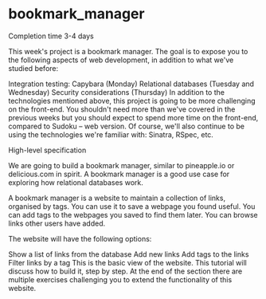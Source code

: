 bookmark_manager
================

Completion time 3-4 days

This week's project is a bookmark manager. The goal is to expose you to the following aspects of web development, in addition to what we've studied before:

Integration testing: Capybara (Monday)
Relational databases (Tuesday and Wednesday)
Security considerations (Thursday)
In addition to the technologies mentioned above, this project is going to be more challenging on the front-end. You shouldn't need more than we've covered in the previous weeks but you should expect to spend more time on the front-end, compared to Sudoku – web version. Of course, we'll also continue to be using the technologies we're familiar with: Sinatra, RSpec, etc.

High-level specification

We are going to build a bookmark manager, similar to pineapple.io or delicious.com in spirit. A bookmark manager is a good use case for exploring how relational databases work.

A bookmark manager is a website to maintain a collection of links, organised by tags. You can use it to save a webpage you found useful. You can add tags to the webpages you saved to find them later. You can browse links other users have added.

The website will have the following options:

Show a list of links from the database
Add new links
Add tags to the links
Filter links by a tag
This is the basic view of the website. This tutorial will discuss how to build it, step by step. At the end of the section there are multiple exercises challenging you to extend the functionality of this website.


